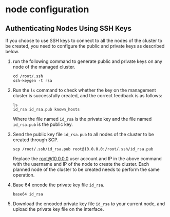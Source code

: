# node configuration

## Authenticating Nodes Using SSH Keys

If you choose to use SSH keys to connect to all the nodes of the cluster to be created, you need to configure the public and private keys as described below.

1. run the following command to generate public and private keys on any node of the managed cluster.

    ```shell
    cd /root/.ssh
    ssh-keygen -t rsa
    ```

2. Run the `ls` command to check whether the key on the management cluster is successfully created, and the correct feedback is as follows:

    ```shell
    ls
    id_rsa id_rsa.pub known_hosts
    ```

    Where the file named `id_rsa` is the private key and the file named `id_rsa.pub` is the public key.

3. Send the public key file `id_rsa.pub` to all nodes of the cluster to be created through SCP.

    ```shell
    scp /root/.ssh/id_rsa.pub root@10.0.0.0:/root/.ssh/id_rsa.pub
    ```

    Replace the root@10.0.0.0 user account and IP in the above command with the username and IP of the node to create the cluster. Each planned node of the cluster to be created needs to perform the same operation.

4. Base 64 encode the private key file `id_rsa`.

    ```shell
    base64 id_rsa
    ```

5. Download the encoded private key file `id_rsa` to your current node, and upload the private key file on the interface.

    